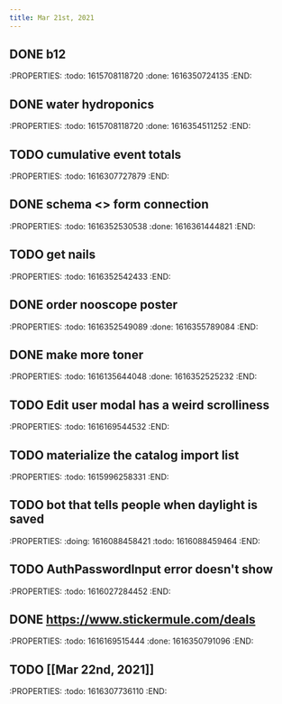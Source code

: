 ```yaml
---
title: Mar 21st, 2021
---
```


## DONE b12
:PROPERTIES:
:todo: 1615708118720
:done: 1616350724135
:END:
## DONE water hydroponics
:PROPERTIES:
:todo: 1615708118720
:done: 1616354511252
:END:
## TODO cumulative event totals
:PROPERTIES:
:todo: 1616307727879
:END:
## DONE schema <> form connection
:PROPERTIES:
:todo: 1616352530538
:done: 1616361444821
:END:
## TODO get nails
:PROPERTIES:
:todo: 1616352542433
:END:
## DONE order nooscope poster
:PROPERTIES:
:todo: 1616352549089
:done: 1616355789084
:END:
## DONE make more toner
:PROPERTIES:
:todo: 1616135644048
:done: 1616352525232
:END:
## TODO Edit user modal has a weird scrolliness
:PROPERTIES:
:todo: 1616169544532
:END:
## TODO materialize the catalog import list
:PROPERTIES:
:todo: 1615996258331
:END:
## TODO bot that tells people when daylight is saved
:PROPERTIES:
:doing: 1616088458421
:todo: 1616088459464
:END:
## TODO AuthPasswordInput error doesn't show
:PROPERTIES:
:todo: 1616027284452
:END:
## DONE https://www.stickermule.com/deals
:PROPERTIES:
:todo: 1616169515444
:done: 1616350791096
:END:
## TODO [[Mar 22nd, 2021]]
:PROPERTIES:
:todo: 1616307736110
:END:
